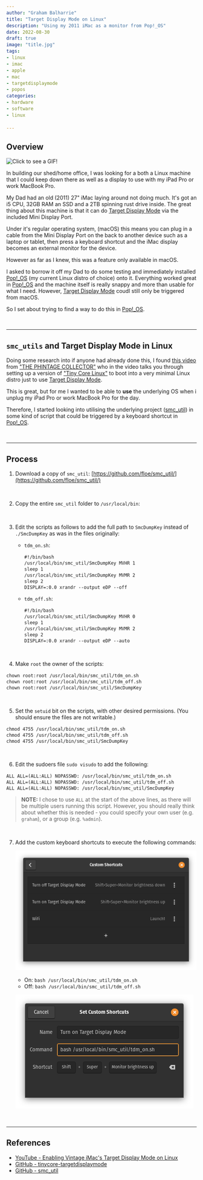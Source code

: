 ```yaml
---
author: "Graham Balharrie"
title: "Target Display Mode on Linux"
description: "Using my 2011 iMac as a monitor from Pop!_OS"
date: 2022-08-30
draft: true
image: "title.jpg"
tags:
- linux
- imac
- apple
- mac
- targetdisplaymode
- popos
categories:
- hardware
- software
- linux

---
```


## Overview

![Click to see a GIF!](gif.gif)

In building our shed/home office, I was looking for a both a Linux machine that I could keep down there as well as a display to use with my iPad Pro or work MacBook Pro.

My Dad had an old (2011) 27" iMac laying around not doing much.  It's got an i5 CPU, 32GB RAM an SSD and a 2TB spinning rust drive inside.  The great thing about this machine is that it can do [Target Display Mode](https://support.apple.com/en-us/HT204592) via the included Mini Display Port.

Under it's regular operating system, (macOS) this means you can plug in a cable from the Mini Display Port on the back to another device such as a laptop or tablet, then press a keyboard shortcut and the iMac display becomes an external monitor for the device.

However as far as I knew, this was a feature only available in macOS.

I asked to borrow it off my Dad to do some testing and immediately installed [Pop!_OS](https://pop.system76.com/) (my current Linux distro of choice) onto it.  Everything worked great in [Pop!_OS](https://pop.system76.com/) and the machine itself is really snappy and more than usable for what I need.  However, [Target Display Mode](https://support.apple.com/en-us/HT204592) coudl still only be triggered from macOS.

So I set about trying to find a way to do this in [Pop!_OS](https://pop.system76.com/).

&nbsp;

---

## `smc_utils` and Target Display Mode in Linux

Doing some research into if anyone had already done this, I found [this video](https://www.youtube.com/watch?v=hnRjJ6PVjic) from ["THE PHINTAGE COLLECTOR"](https://www.youtube.com/c/THEPHINTAGECOLLECTOR) who in the video talks you through setting up a version of ["Tiny Core Linux"](http://tinycorelinux.net/) to boot into a very minimal Linux distro just to use [Target Display Mode](https://support.apple.com/en-us/HT204592).

This is great, but for me I wanted to be able to **use** the underlying OS when i unplug my iPad Pro or work MacBook Pro for the day.

Therefore, I started looking into utilising the underlying project ([smc_util](https://github.com/floe/smc_util/)) in some kind of script that could be triggered by a keyboard shortcut in [Pop!_OS](https://pop.system76.com/).

&nbsp;

---


## Process

1. Download a copy of `smc_util`:
    [https://github.com/floe/smc_util/](https://github.com/floe/smc_util/)

    &nbsp;

2. Copy the entire `smc_util` folder to `/usr/local/bin`:

&nbsp;

3. Edit the scripts as follows to add the full path to `SmcDumpKey` instead of `./SmcDumpKey` as was in the files originally:

    - `tdm_on.sh`:

        ```
        #!/bin/bash
        /usr/local/bin/smc_util/SmcDumpKey MVHR 1
        sleep 1
        /usr/local/bin/smc_util/SmcDumpKey MVMR 2
        sleep 2
        DISPLAY=:0.0 xrandr --output eDP --off
        ```

    - `tdm_off.sh`:

        ```
        #!/bin/bash
        /usr/local/bin/smc_util/SmcDumpKey MVHR 0
        sleep 1
        /usr/local/bin/smc_util/SmcDumpKey MVMR 2
        sleep 2
        DISPLAY=:0.0 xrandr --output eDP --auto
        ```
&nbsp;

4. Make `root` the owner of the scripts:
```
chown root:root /usr/local/bin/smc_util/tdm_on.sh
chown root:root /usr/local/bin/smc_util/tdm_off.sh
chown root:root /usr/local/bin/smc_util/SmcDumpKey
```

&nbsp;

5. Set the `setuid` bit on the scripts, with other desired permissions. (You should ensure the files are not writable.)

```
chmod 4755 /usr/local/bin/smc_util/tdm_on.sh
chmod 4755 /usr/local/bin/smc_util/tdm_off.sh
chmod 4755 /usr/local/bin/smc_util/SmcDumpKey
```

&nbsp;

6. Edit the sudoers file `sudo visudo` to add the following:
```
ALL ALL=(ALL:ALL) NOPASSWD: /usr/local/bin/smc_util/tdm_on.sh
ALL ALL=(ALL:ALL) NOPASSWD: /usr/local/bin/smc_util/tdm_off.sh
ALL ALL=(ALL:ALL) NOPASSWD: /usr/local/bin/smc_util/SmcDumpKey
```

> **NOTE:** I chose to use `ALL` at the start of the above lines, as there will be multiple users running this script.  However, you should really think about whether this is needed - you could specify your own user (e.g. `graham`), or a group (e.g. `%admin`).

&nbsp;

7. Add the custom keyboard shortcuts to execute the following commands:

    ![Gnome Custom Shortcuts](custom_shortcuts.png)

    - On: `bash /usr/local/bin/smc_util/tdm_on.sh`
    - Off: `bash /usr/local/bin/smc_util/tdm_off.sh`

    ![tdm_on shortcut](tdm_on.png)


&nbsp;

---


## References

- [YouTube - Enabling Vintage iMac's Target Display Mode on Linux](https://www.youtube.com/watch?v=hnRjJ6PVjic)
- [GitHub - tinycore-targetdisplaymode](https://github.com/gpdm/tinycore-targetdisplaymode)
- [GitHub - smc_util](https://github.com/floe/smc_util/)